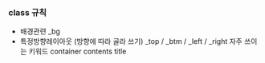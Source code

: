 ### class 규칙
* 배경관련 _bg
* 특정방향레이아웃 (방향에 따라 골라 쓰기)
_top / _btm / _left / _right
자주 쓰이는 키워드 container contents title 
